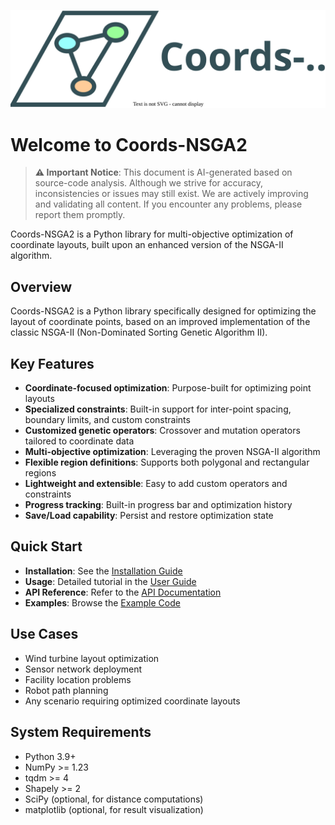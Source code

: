 ![Coords-NSGA2](logo.drawio.svg)
# Welcome to Coords-NSGA2

> **⚠️ Important Notice**: This document is AI-generated based on source-code analysis. Although we strive for accuracy, inconsistencies or issues may still exist. We are actively improving and validating all content. If you encounter any problems, please report them promptly.

Coords-NSGA2 is a Python library for multi-objective optimization of coordinate layouts, built upon an enhanced version of the NSGA-II algorithm.

## Overview

Coords-NSGA2 is a Python library specifically designed for optimizing the layout of coordinate points, based on an improved implementation of the classic NSGA-II (Non-Dominated Sorting Genetic Algorithm II).

## Key Features

- **Coordinate-focused optimization**: Purpose-built for optimizing point layouts  
- **Specialized constraints**: Built-in support for inter-point spacing, boundary limits, and custom constraints  
- **Customized genetic operators**: Crossover and mutation operators tailored to coordinate data  
- **Multi-objective optimization**: Leveraging the proven NSGA-II algorithm  
- **Flexible region definitions**: Supports both polygonal and rectangular regions  
- **Lightweight and extensible**: Easy to add custom operators and constraints  
- **Progress tracking**: Built-in progress bar and optimization history  
- **Save/Load capability**: Persist and restore optimization state  

## Quick Start

- **Installation**: See the [Installation Guide](install.md)  
- **Usage**: Detailed tutorial in the [User Guide](usage.md)  
- **API Reference**: Refer to the [API Documentation](api.md)  
- **Examples**: Browse the [Example Code](examples.md)  

## Use Cases

- Wind turbine layout optimization  
- Sensor network deployment  
- Facility location problems  
- Robot path planning  
- Any scenario requiring optimized coordinate layouts  

## System Requirements

- Python 3.9+
- NumPy >= 1.23
- tqdm >= 4
- Shapely >= 2
- SciPy (optional, for distance computations)
- matplotlib (optional, for result visualization)